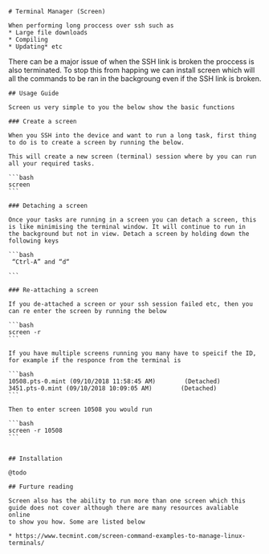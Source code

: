     # Terminal Manager (Screen)
    
    When performing long proccess over ssh such as
    * Large file downloads
    * Compiling 
    * Updating* etc
    
   There can be a major issue of when the SSH link is broken the proccess is also terminated. To stop this from happing we can install screen
   which will all the commands to be ran in the backgroung even if the SSH link is broken.
    
    ## Usage Guide
    
    Screen us very simple to you the below show the basic functions
    
    ### Create a screen
    
    When you SSH into the device and want to run a long task, first thing to do is to create a screen by running the below.
    
    This will create a new screen (terminal) session where by you can run all your required tasks.
    
    ```bash
    screen
    ```
    
    ### Detaching a screen
    
    Once your tasks are running in a screen you can detach a screen, this is like minimising the terminal window. It will continue to run in
    the background but not in view. Detach a screen by holding down the following keys
    
    ```bash
     “Ctrl-A” and “d“
    
    ```
   
    ### Re-attaching a screen
    
    If you de-attached a screen or your ssh session failed etc, then you can re enter the screen by running the below
    
    ```bash
    screen -r
    ```
    
    If you have multiple screens running you many have to speicif the ID, for example if the responce from the terminal is
    
    ```bash
    10508.pts-0.mint (09/10/2018 11:58:45 AM)        (Detached)
    3451.pts-0.mint (09/10/2018 10:09:05 AM)        (Detached)
    ```
    
    Then to enter screen 10508 you would run
    
    ```bash 
    screen -r 10508
    ```
    
    
    ## Installation
    
    @todo
    
    ## Furture reading
    
    Screen also has the ability to run more than one screen which this guide does not cover although there are many resources avaliable online 
    to show you how. Some are listed below
    
    * https://www.tecmint.com/screen-command-examples-to-manage-linux-terminals/
